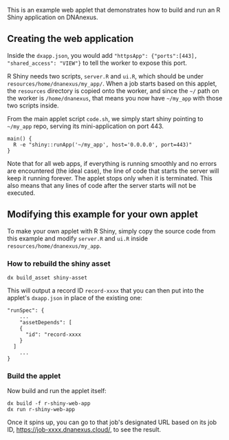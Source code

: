 This is an example web applet that demonstrates how to build and run an R Shiny application on DNAnexus.

## Creating the web application
Inside the `dxapp.json`, you would add `"httpsApp": {"ports":[443], "shared_access": "VIEW"}` to tell the worker to expose this port.

R Shiny needs two scripts, `server.R` and `ui.R`, which should be under `resources/home/dnanexus/my_app/`. When a job starts based on this applet, the `resources` directory is copied onto the worker, and since the `~/` path on the worker is `/home/dnanexus`, that means you now have `~/my_app` with those two scripts inside.

From the main applet script `code.sh`, we simply start shiny pointing to `~/my_app` repo, serving its mini-application on port 443.

```
main() {
  R -e "shiny::runApp('~/my_app', host='0.0.0.0', port=443)"
}
```

Note that for all web apps, if everything is running smoothly and no errors are encountered (the ideal case), the line of code that starts the server will keep it running forever. The applet stops only when it is terminated. This also means that any lines of code after the server starts will not be executed.

## Modifying this example for your own applet
To make your own applet with R Shiny, simply copy the source code from this example and modify `server.R` and `ui.R` inside `resources/home/dnanexus/my_app`.

### How to rebuild the shiny asset
```
dx build_asset shiny-asset
```
This will output a record ID `record-xxxx` that you can then put into the applet's `dxapp.json` in place of the existing one:
```
"runSpec": {
	...
	"assetDepends": [
    {
      "id": "record-xxxx
    }
  ]
	...
}
```

### Build the applet
Now build and run the applet itself:
```
dx build -f r-shiny-web-app
dx run r-shiny-web-app
```
Once it spins up, you can go to that job's designated URL based on its job ID, https://job-xxxx.dnanexus.cloud/, to see the result.
